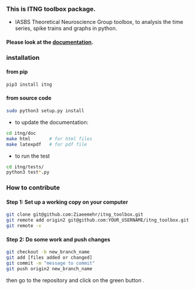### This is ITNG toolbox package.
-  IASBS Theoretical Neuroscience Group toolbox, to analysis the time series, spike trains and graphs in python.

#### Please look at the [documentation](https://github.com/Ziaeemehr/itng_toolbox/blob/master/itng/doc/build/latex/itngtoolbox.pdf).

### installation

#### from pip
```sh
pip3 install itng
```

#### from source code
```sh
sudo python3 setup.py install
```

-  to update the documentation:

```sh
cd itng/doc 
make html       # for html files
make latexpdf   # for pdf file
```
-  to run the test
```sh
cd itng/tests/
python3 test*.py
```

### How to contribute
#### Step 1: Set up a working copy on your computer

```sh
git clone git@github.com:Ziaeemehr/itng_toolbox.git
git remote add origin2 git@github.com:YOUR_USERNAME/itng_toolbox.git
git remote -v
```
#### Step 2: Do some work and push changes

```sh
git checkout -b new_branch_name
git add [files added or changed]
git commit -m "message to commit"
git push origin2 new_branch_name
```
then go to the repository and click on the green button <pull request>.



